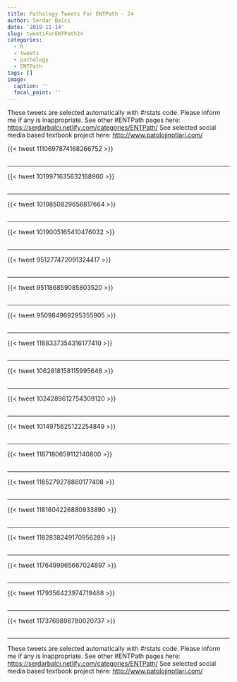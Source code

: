```yaml
---
title: Pathology Tweets For ENTPath - 24
author: Serdar Balci
date: '2019-11-14'
slug: tweetsForENTPath24
categories:
  - R
  - tweets
  - pathology
  - ENTPath
tags: []
image:
  caption: ''
  focal_point: ''
---
```



These tweets are selected automatically with #rstats code. Please inform me if any is inappropriate.
See other #ENTPath pages here: https://serdarbalci.netlify.com/categories/ENTPath/ 
See selected social media based textbook project here: http://www.patolojinotlari.com/

{{< tweet 1110697874168266752 >}}
<br>
<br>
<hr>
{{< tweet 1019971635632168960 >}}
<br>
<br>
<hr>
{{< tweet 1019850829656817664 >}}
<br>
<br>
<hr>
{{< tweet 1019005165410476032 >}}
<br>
<br>
<hr>
{{< tweet 951277472091324417 >}}
<br>
<br>
<hr>
{{< tweet 951186859085803520 >}}
<br>
<br>
<hr>
{{< tweet 950984969295355905 >}}
<br>
<br>
<hr>
{{< tweet 1188337354316177410 >}}
<br>
<br>
<hr>
{{< tweet 1062818158115995648 >}}
<br>
<br>
<hr>
{{< tweet 1024289612754309120 >}}
<br>
<br>
<hr>
{{< tweet 1014975625122254849 >}}
<br>
<br>
<hr>
{{< tweet 1187180659112140800 >}}
<br>
<br>
<hr>
{{< tweet 1185279278860177408 >}}
<br>
<br>
<hr>
{{< tweet 1181604226880933890 >}}
<br>
<br>
<hr>
{{< tweet 1182838249170956289 >}}
<br>
<br>
<hr>
{{< tweet 1176499965667024897 >}}
<br>
<br>
<hr>
{{< tweet 1179356423974719488 >}}
<br>
<br>
<hr>
{{< tweet 1173769898780020737 >}}
<br>
<br>
<hr>


These tweets are selected automatically with #rstats code. Please inform me if any is inappropriate.
See other #ENTPath pages here: https://serdarbalci.netlify.com/categories/ENTPath/ 
See selected social media based textbook project here: http://www.patolojinotlari.com/
